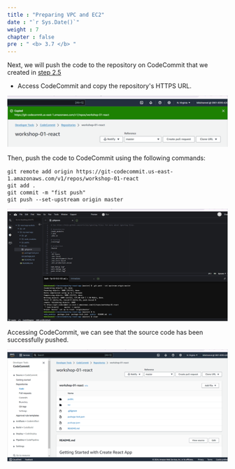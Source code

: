 ```yaml
---
title : "Preparing VPC and EC2"
date : "`r Sys.Date()`"
weight : 7
chapter : false
pre : " <b> 3.7 </b> "
---
```


Next, we will push the code to the repository on CodeCommit that we created in [step 2.5](/2-prerequiste/2.5-createCodeCommit/)

- Access CodeCommit and copy the repository's HTTPS URL.

![IMAGE](/images/3-developmentEnvironment/3.7-pushCode/001-pushCode.png)

Then, push the code to CodeCommit using the following commands:
```shell
git remote add origin https://git-codecommit.us-east-1.amazonaws.com/v1/repos/workshop-01-react
git add .
git commit -m "fist push"
git push --set-upstream origin master
```
![IMAGE](/images/3-developmentEnvironment/3.7-pushCode/002-pushCode.png)

Accessing CodeCommit, we can see that the source code has been successfully pushed.

![IMAGE](/images/3-developmentEnvironment/3.7-pushCode/003-pushCode.png)